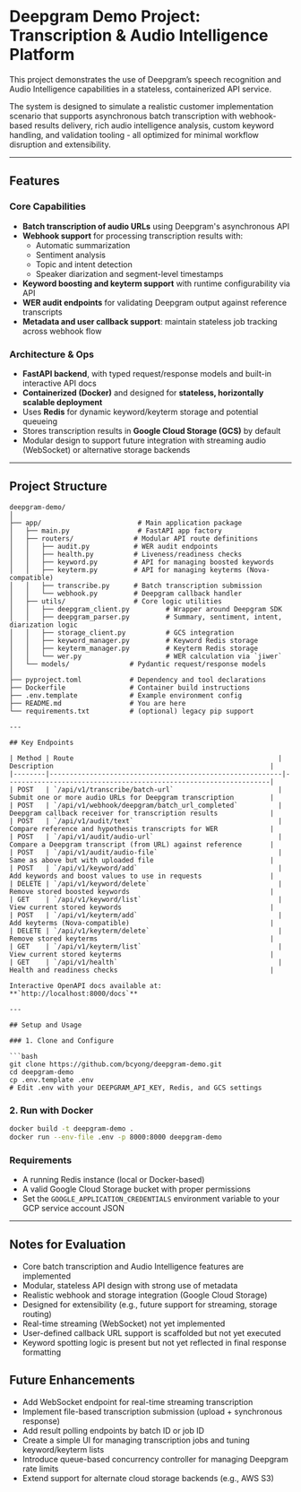 # Deepgram Demo Project: Transcription & Audio Intelligence Platform

This project demonstrates the use of Deepgram’s speech recognition and Audio Intelligence capabilities in a stateless, containerized API service.

The system is designed to simulate a realistic customer implementation scenario that supports asynchronous batch transcription with webhook-based results delivery, rich audio intelligence analysis, custom keyword handling, and validation tooling - all optimized for minimal workflow disruption and extensibility.

---

## Features

### Core Capabilities
- **Batch transcription of audio URLs** using Deepgram's asynchronous API
- **Webhook support** for processing transcription results with:
  - Automatic summarization
  - Sentiment analysis
  - Topic and intent detection
  - Speaker diarization and segment-level timestamps
- **Keyword boosting and keyterm support** with runtime configurability via API
- **WER audit endpoints** for validating Deepgram output against reference transcripts
- **Metadata and user callback support**: maintain stateless job tracking across webhook flow

### Architecture & Ops
- **FastAPI backend**, with typed request/response models and built-in interactive API docs
- **Containerized (Docker)** and designed for **stateless, horizontally scalable deployment**
- Uses **Redis** for dynamic keyword/keyterm storage and potential queueing
- Stores transcription results in **Google Cloud Storage (GCS)** by default
- Modular design to support future integration with streaming audio (WebSocket) or alternative storage backends

---

## Project Structure

```text
deepgram-demo/
│
├── app/                        # Main application package
│   ├── main.py                 # FastAPI app factory
│   ├── routers/               # Modular API route definitions
│   │   ├── audit.py           # WER audit endpoints
│   │   ├── health.py          # Liveness/readiness checks
│   │   ├── keyword.py         # API for managing boosted keywords
│   │   ├── keyterm.py         # API for managing keyterms (Nova-compatible)
│   │   ├── transcribe.py      # Batch transcription submission
│   │   └── webhook.py         # Deepgram callback handler
│   ├── utils/                 # Core logic utilities
│   │   ├── deepgram_client.py         # Wrapper around Deepgram SDK
│   │   ├── deepgram_parser.py         # Summary, sentiment, intent, diarization logic
│   │   ├── storage_client.py          # GCS integration
│   │   ├── keyword_manager.py         # Keyword Redis storage
│   │   ├── keyterm_manager.py         # Keyterm Redis storage
│   │   └── wer.py                     # WER calculation via `jiwer`
│   └── models/               # Pydantic request/response models
│
├── pyproject.toml            # Dependency and tool declarations
├── Dockerfile                # Container build instructions
├── .env.template             # Example environment config
├── README.md                 # You are here
└── requirements.txt          # (optional) legacy pip support

---

## Key Endpoints

| Method | Route                                                   | Description                                                      |
|--------|----------------------------------------------------------|------------------------------------------------------------------|
| POST   | `/api/v1/transcribe/batch-url`                          | Submit one or more audio URLs for Deepgram transcription         |
| POST   | `/api/v1/webhook/deepgram/batch_url_completed`          | Deepgram callback receiver for transcription results             |
| POST   | `/api/v1/audit/text`                                    | Compare reference and hypothesis transcripts for WER             |
| POST   | `/api/v1/audit/audio-url`                               | Compare a Deepgram transcript (from URL) against reference       |
| POST   | `/api/v1/audit/audio-file`                              | Same as above but with uploaded file                             |
| POST   | `/api/v1/keyword/add`                                   | Add keywords and boost values to use in requests                 |
| DELETE | `/api/v1/keyword/delete`                                | Remove stored boosted keywords                                   |
| GET    | `/api/v1/keyword/list`                                  | View current stored keywords                                     |
| POST   | `/api/v1/keyterm/add`                                   | Add keyterms (Nova-compatible)                                   |
| DELETE | `/api/v1/keyterm/delete`                                | Remove stored keyterms                                           |
| GET    | `/api/v1/keyterm/list`                                  | View current stored keyterms                                     |
| GET    | `/api/v1/health`                                        | Health and readiness checks                                      |

Interactive OpenAPI docs available at:  
**`http://localhost:8000/docs`**

---

## Setup and Usage

### 1. Clone and Configure

```bash
git clone https://github.com/bcyong/deepgram-demo.git
cd deepgram-demo
cp .env.template .env
# Edit .env with your DEEPGRAM_API_KEY, Redis, and GCS settings
```

### 2. Run with Docker

```bash
docker build -t deepgram-demo .
docker run --env-file .env -p 8000:8000 deepgram-demo
```

### Requirements

- A running Redis instance (local or Docker-based)
- A valid Google Cloud Storage bucket with proper permissions
- Set the ```GOOGLE_APPLICATION_CREDENTIALS``` environment variable to your GCP service account JSON

---

## Notes for Evaluation

- Core batch transcription and Audio Intelligence features are implemented
- Modular, stateless API design with strong use of metadata
- Realistic webhook and storage integration (Google Cloud Storage)
- Designed for extensibility (e.g., future support for streaming, storage routing)
- Real-time streaming (WebSocket) not yet implemented
- User-defined callback URL support is scaffolded but not yet executed
- Keyword spotting logic is present but not yet reflected in final response formatting

## Future Enhancements

- Add WebSocket endpoint for real-time streaming transcription
- Implement file-based transcription submission (upload + synchronous response)
- Add result polling endpoints by batch ID or job ID
- Create a simple UI for managing transcription jobs and tuning keyword/keyterm lists
- Introduce queue-based concurrency controller for managing Deepgram rate limits
- Extend support for alternate cloud storage backends (e.g., AWS S3)
